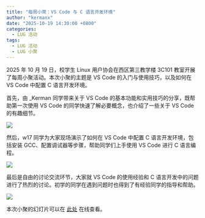 ```yaml
---
title: "每周小聚：VS Code 与 C 语言开发环境"
author: "kermanx"
date: "2025-10-19 14:30:00 +0800"
categories:
  - LUG 活动
tags:
  - LUG 活动
  - LUG 小聚
---
```


2025 年 10 月 19 日，校学生 Linux 用户协会在西区第三教学楼 3C101 教室开展了每周小聚活动。本次小聚的主题是 VS Code 的入门与使用技巧，以及如何在 VS Code 中配置 C 语言开发环境。

首先，由 \_Kerman 同学带来关于 VS Code 的基本功能和实用技巧的分享，既帮助第一次使用 VS Code 的同学快速了解必要概念，也介绍了一些关于 VS Code 的有趣细节。

![](https://ftp.lug.ustc.edu.cn/%E6%B4%BB%E5%8A%A8/2025.10.19_VSCode_C/2c0c74d5b6fe99f4fbe45f4d6438788c.jpg)

然后，w17 同学为大家现场演示了如何在 VS Code 中配置 C 语言开发环境，包括安装 GCC、配置调试器等步骤，帮助同学们上手使用 VS Code 进行 C 语言编程。

![](https://ftp.lug.ustc.edu.cn/%E6%B4%BB%E5%8A%A8/2025.10.19_VSCode_C/IMG_20251019_145304.jpg)

最后是自由的讨论交流环节，大家就 VS Code 的使用经验和 C 语言开发中的问题进行了热烈的讨论。初学的同学在遇到问题时也得到了有经验同学的指导和帮助。

![](https://ftp.lug.ustc.edu.cn/%E6%B4%BB%E5%8A%A8/2025.10.19_VSCode_C/IMG_20251019_155755.jpg)

本次小聚的幻灯片可以在 [此处](https://kermanx.com/slides-vscode-c) 在线查看。
